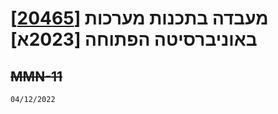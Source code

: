 # מעבדה בתכנות מערכות [[20465](https://www.openu.ac.il/courses/20465.htm)] באוניברסיטה הפתוחה [2023א]
## ~~MMN-11~~
    04/12/2022
